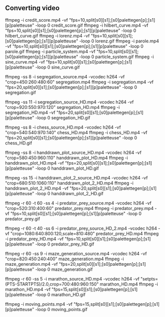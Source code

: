## Converting video

ffmpeg -i credit_score.mp4 -vf "fps=10,split[s0][s1];[s0]palettegen[p];[s1][p]paletteuse" -loop 0 credit_score.gif
ffmpeg -i hilbert_curve.mp4 -vf "fps=10,split[s0][s1];[s0]palettegen[p];[s1][p]paletteuse" -loop 0 hilbert_curve.gif
ffmpeg -i lorenz.mp4 -vf "fps=10,split[s0][s1];[s0]palettegen[p];[s1][p]paletteuse" -loop 0 lorenz.gif
ffmpeg -i parole.mp4 -vf "fps=10,split[s0][s1];[s0]palettegen[p];[s1][p]paletteuse" -loop 0 parole.gif
ffmpeg -i particle_system.mp4 -vf "fps=10,split[s0][s1];[s0]palettegen[p];[s1][p]paletteuse" -loop 0 particle_system.gif
ffmpeg -i sine_curve.mp4 -vf "fps=10,split[s0][s1];[s0]palettegen[p];[s1][p]paletteuse" -loop 0 sine_curve.gif

ffmpeg -ss 8 -i segregation_source.mp4 -vcodec h264 -vf "crop=450:260:480:60" segregation.mp4
ffmpeg -i segregation.mp4 -vf "fps=20,split[s0][s1];[s0]palettegen[p];[s1][p]paletteuse" -loop 0 segregation.gif

ffmpeg -ss 11 -i segregation_source_HD.mp4 -vcodec h264 -vf "crop=920:550:970:120" segregation_HD.mp4
ffmpeg -i segregation_HD.mp4 -vf "fps=20,split[s0][s1];[s0]palettegen[p];[s1][p]paletteuse" -loop 0 segregation_HD.gif


ffmpeg -ss 8 -i chess_source_HD.mp4 -vcodec h264 -vf "crop=540:540:970:140" chess_HD.mp4
ffmpeg -i chess_HD.mp4 -vf "fps=20,split[s0][s1];[s0]palettegen[p];[s1][p]paletteuse" -loop 0 chess_HD.gif

ffmpeg -ss 8 -i handdrawn_plot_source_HD.mp4 -vcodec h264 -vf "crop=580:450:960:110" handdrawn_plot_HD.mp4
ffmpeg -i handdrawn_plot_HD.mp4 -vf "fps=20,split[s0][s1];[s0]palettegen[p];[s1][p]paletteuse" -loop 0 handdrawn_plot_HD.gif

ffmpeg -ss 15 -i handdrawn_plot_2_source_HD.mp4 -vcodec h264 -vf "crop=680:510:1060:110" handdrawn_plot_2_HD.mp4
ffmpeg -i handdrawn_plot_2_HD.mp4 -vf "fps=20,split[s0][s1];[s0]palettegen[p];[s1][p]paletteuse" -loop 0 handdrawn_plot_2_HD.gif




ffmpeg -r 60 -t 60 -ss 4 -i predator_prey_source.mp4 -vcodec h264 -vf "crop=520:310:400:60" predator_prey.mp4 
ffmpeg -i predator_prey.mp4 -vf "fps=10,split[s0][s1];[s0]palettegen[p];[s1][p]paletteuse" -loop 0 predator_prey.gif

ffmpeg -r 60 -t 40 -ss 6 -i predator_prey_source_HD_2.mp4 -vcodec h264 -vf "crop=1080:640:800:120,scale=810:480" predator_prey_HD.mp4 
ffmpeg -i predator_prey_HD.mp4 -vf "fps=10,split[s0][s1];[s0]palettegen[p];[s1][p]paletteuse" -loop 0 predator_prey_HD.gif


ffmpeg -r 60 -ss 9 -i maze_generation_source.mp4 -vcodec h264 -vf "crop=820:450:240:400" maze_generation.mp4
ffmpeg -i maze_generation.mp4 -vf "fps=20,split[s0][s1];[s0]palettegen[p];[s1][p]paletteuse" -loop 0 maze_generation.gif

ffmpeg -r 60 -ss 5 -i marathon_source_HD.mp4 -vcodec h264 -vf "setpts=(PTS-STARTPTS)/2.0,crop=700:480:960:150" marathon_HD.mp4
ffmpeg -i marathon_HD.mp4 -vf "fps=15,split[s0][s1];[s0]palettegen[p];[s1][p]paletteuse" -loop 0 marathon_HD.gif

ffmpeg -i moving_points.mp4 -vf "fps=15,split[s0][s1];[s0]palettegen[p];[s1][p]paletteuse" -loop 0 moving_points.gif

